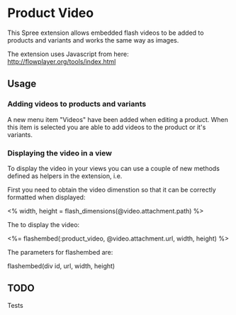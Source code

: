 # Product Video

This Spree extension allows embedded flash videos to be added to products and variants and
works the same way as images.

The extension uses Javascript from here: http://flowplayer.org/tools/index.html

## Usage

### Adding videos to products and variants

A new menu item "Videos" have been added when editing a product. When this item is
selected you are able to add videos to the product or it's variants.

### Displaying the video in a view

To display the video in your views you can use a couple of new methods defined as helpers
in the extension, i.e.

First you need to obtain the video dimenstion so that it can be correctly formatted
when displayed:

<% width, height = flash_dimensions(@video.attachment.path) %>

The to display the video:

<%= flashembed(:product_video, @video.attachment.url, width, height) %>

The parameters for flashembed are:

flashembed(div id, url, width, height)

## TODO

Tests
